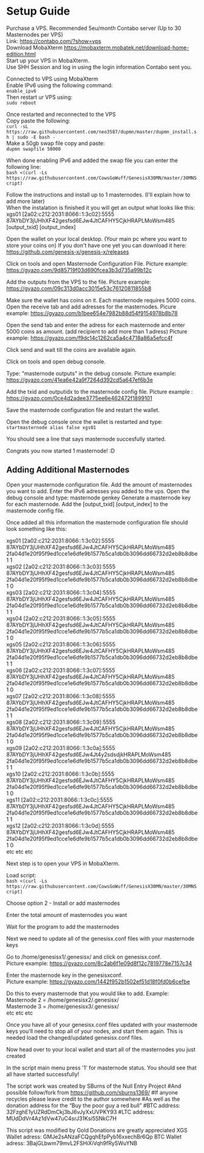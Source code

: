 # Setup Guide

Purchase a VPS. Recommended 5eu/month Contabo server (Up to 30 Masternodes per VPS) <br> Link: https://contabo.com/?show=vps <br>
Download MobaXterm https://mobaxterm.mobatek.net/download-home-edition.html <br>
Start up your VPS in MobaXterm. <br> Use SHH Session and log in using the login information Contabo sent you.

Connected to VPS using MobaXterm <br>
Enable IPv6 using the following command: <br>
`enable_ipv6` <br>
Then restart ur VPS using: <br>
`sudo reboot`

Once restarted and reconnected to the VPS <br>
Copy paste the following: <br>
`curl -sL https://raw.githubusercontent.com/neo3587/dupmn/master/dupmn_install.sh | sudo -E bash -` <br>
Make a 50gb swap file copy and paste: <br>
`dupmn swapfile 50000`

When done enabling IPv6 and added the swap file you can enter the following line: <br>
`bash <(curl -Ls https://raw.githubusercontent.com/CowsGoWuff/GenesisX30MN/master/30MNScript)`

Follow the instructions and install up to 1 masternodes. (I'll explain how to add more later) <br>
When the instalation is finished it you will get an output what looks like this: <br> xgs01 [2a02:c212:2031:8066::1:3c02]:5555 87AYbDY3jUHhXF42gesfsd6EJw4JtCAFHY5CjkHRAPLMoWsm485 [output_txid] [output_index] 

Open the wallet on your local desktop. (Your main pc where you want to store your coins on)
If you don't have one yet you can download it here: https://github.com/genesis-x/genesis-x/releases

Click on tools and open Masternode Configuration File. Picture example: https://gyazo.com/9d85719f03d690fcea3b3d735a99b12c

Add the outputs from the VPS to the file. Picture example: https://gyazo.com/09c313d0acc3015e53c76120811855b8

Make sure the wallet has coins on it. Each masternode requires 5000 coins.
Open the receive tab and add adresses for the masternodes. 
Picure example: https://gyazo.com/b1bee654e7982b88d54f9154978b8b78

Open the send tab and enter the adress for each masternode and enter 5000 coins as amount. (add recipient to add more than 1 adress)
Picture example: https://gyazo.com/f9dc14c1262ca5a4c4718a86a5efcc4f

Click send and wait till the coins are available again.

Click on tools and open debug console.

Type: "masternode outputs" in the debug console. Picture example: https://gyazo.com/41ea6e42a9f7264d392cd5a647ef6b3e

Add the txid and outputidx to the masternode config file. Picture example : https://gyazo.com/0ce4d2adee3775ee6e462472f1899101

Save the masternode configuration file and restart the wallet.

Open the debug console once the wallet is restarted and type: <br>
`startmasternode alias false xgs01`

You should see a line that says masternode succesfully started.

Congrats you now started 1 masternode! :D

## Adding Additional Masternodes

Open your masternode configuration file.
Add the amount of masternodes you want to add.
Enter the IPv6 adresses you added to the vps.
Open the debug console and type: masternode genkey
Generate a masternode key for each masternode.
Add the [output_txid] [output_index] to the masternode config file. 

Once added all this information the masternode configuration file should look something like this:

xgs01 [2a02:c212:2031:8066::1:3c02]:5555 87AYbDY3jUHhXF42gesfsd6EJw4JtCAFHY5CjkHRAPLMoWsm485 2fa04d1e20f95f9ed1cce1e6dfe9b1577b5ca1db0b3096dd66732d2eb8b8dbe1 1 <br>
xgs02 [2a02:c212:2031:8066::1:3c03]:5555 87AYbDY3jUHhXF42gesfsd6EJw4JtCAFHY5CjkHRAPLMoWsm485 2fa04d1e20f95f9ed1cce1e6dfe9b1577b5ca1db0b3096dd66732d2eb8b8dbe1 0 <br>
xgs03 [2a02:c212:2031:8066::1:3c04]:5555 87AYbDY3jUHhXF42gesfsd6EJw4JtCAFHY5CjkHRAPLMoWsm485 2fa04d1e20f95f9ed1cce1e6dfe9b1577b5ca1db0b3096dd66732d2eb8b8dbe1 1 <br>
xgs04 [2a02:c212:2031:8066::1:3c05]:5555 87AYbDY3jUHhXF42gesfsd6EJw4JtCAFHY5CjkHRAPLMoWsm485 2fa04d1e20f95f9ed1cce1e6dfe9b1577b5ca1db0b3096dd66732d2eb8b8dbe1 0 <br>
xgs05 [2a02:c212:2031:8066::1:3c06]:5555 87AYbDY3jUHhXF42gesfsd6EJw4JtCAFHY5CjkHRAPLMoWsm485 2fa04d1e20f95f9ed1cce1e6dfe9b1577b5ca1db0b3096dd66732d2eb8b8dbe1 1 <br>
xgs06 [2a02:c212:2031:8066::1:3c07]:5555 87AYbDY3jUHhXF42gesfsd6EJw4JtCAFHY5CjkHRAPLMoWsm485 2fa04d1e20f95f9ed1cce1e6dfe9b1577b5ca1db0b3096dd66732d2eb8b8dbe1 0 <br>
xgs07 [2a02:c212:2031:8066::1:3c08]:5555 87AYbDY3jUHhXF42gesfsd6EJw4JtCAFHY5CjkHRAPLMoWsm485 2fa04d1e20f95f9ed1cce1e6dfe9b1577b5ca1db0b3096dd66732d2eb8b8dbe1 1 <br>
xgs08 [2a02:c212:2031:8066::1:3c09]:5555 87AYbDY3jUHhXF42gesfsd6EJw4JtCAFHY5CjkHRAPLMoWsm485 2fa04d1e20f95f9ed1cce1e6dfe9b1577b5ca1db0b3096dd66732d2eb8b8dbe1 0 <br>
xgs09 [2a02:c212:2031:8066::1:3c0a]:5555 87AYbDY3jUHhXF42gesfsd6EJw4Jt4y2sdsdjkHRAPLMoWsm485 2fa04d1e20f95f9ed1cce1e6dfe9b1577b5ca1db0b3096dd66732d2eb8b8dbe1 1 <br>
xgs10 [2a02:c212:2031:8066::1:3c0b]:5555 87AYbDY3jUHhXF42gesfsd6EJw4JtCAFHY5CjkHRAPLMoWsm485 2fa04d1e20f95f9ed1cce1e6dfe9b1577b5ca1db0b3096dd66732d2eb8b8dbe1 0 <br>
xgs11 [2a02:c212:2031:8066::1:3c0c]:5555 87AYbDY3jUHhXF42gesfsd6EJw4JtCAFHY5CjkHRAPLMoWsm485 2fa04d1e20f95f9ed1cce1e6dfe9b1577b5ca1db0b3096dd66732d2eb8b8dbe1 1 <br>
xgs12 [2a02:c212:2031:8066::1:3c0d]:5555 87AYbDY3jUHhXF42gesfsd6EJw4JtCAFHY5CjkHRAPLMoWsm485 2fa04d1e20f95f9ed1cce1e6dfe9b1577b5ca1db0b3096dd66732d2eb8b8dbe1 0 <br>
etc etc etc

Next step is to open your VPS in MobaXterm.

Load script: <br>
`bash <(curl -Ls https://raw.githubusercontent.com/CowsGoWuff/GenesisX30MN/master/30MNScript)`

Choose option 2 - Install or add masternodes

Enter the total amount of masternodes you want

Wait for the program to add the masternodes

Next we need to update all of the genesisx.conf files with your masternode keys

Go to /home/genesisx1/.genesisx/ and click on genesisx.conf. <br>
Picture example: https://gyazo.com/8c2ab6f1e09d8f12c7819778e7157c34

Enter the masternode key in the genesisxconf. <br>
Picture example: https://gyazo.com/1442f952b1502ef51d18f0fd0b6cefbe

Do this to every masternode that you would like to add. Example: <br>
Masternode 2 = /home/genesisx2/.genesisx/ <br>
Masternode 3 = /home/genesisx3/.genesisx/ <br>
etc etc etc

Once you have all of your genesisx.conf files updated with your masternode keys you'll need to stop all of your nodes, and start them again. This is needed load the changed/updated genesisx.conf files.

Now head over to your local wallet and start all of the masternodes you just created

In the script main menu press '1' for masternode status. You should see that all have started successfully!


The script work was created by SBurns of the Null Entry Project
#And possible follow/fork from https://github.com/sburns1369/
#If anyone recycles please leave credit to the author somewhere
#As well as the donation address for the “Buy the poor guy a red bull”
#BTC address: 32FzghE1yUZRdDmCkj3bJ6vJyXxUVPKY93
#LTC address: MUdDdVr4Az1dVw47uC4srJ31Ksi5SNkC7H

This script was modified by Gold
Donations are greatly appreciated
XGS Wallet adress: GMJe2sANzaFCQgqhEfpPyb16xxechBr6Qp
BTC Wallet adress: 3BajGLbwm79mvL2FSHiXiVqh9fRySWuYNB
